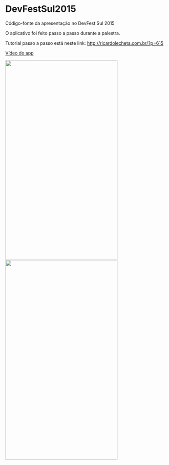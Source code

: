 # DevFestSul2015
Código-fonte da apresentação no DevFest Sul 2015

O aplicativo foi feito passo a passo durante a palestra.

Tutorial passo a passo está neste link: <a href="http://ricardolecheta.com.br/?p=615">http://ricardolecheta.com.br/?p=615</a>

<a href="https://www.youtube.com/watch?v=BCaktw7E_l0">Vídeo do app</a>

<img width="350" height="622" src="https://raw.githubusercontent.com/rlecheta/DevFestSul2015/master/Planetas-Lista.png" />
<img width="350" height="622" src="https://raw.githubusercontent.com/rlecheta/DevFestSul2015/master/Planeta-Detalhe.png" />


